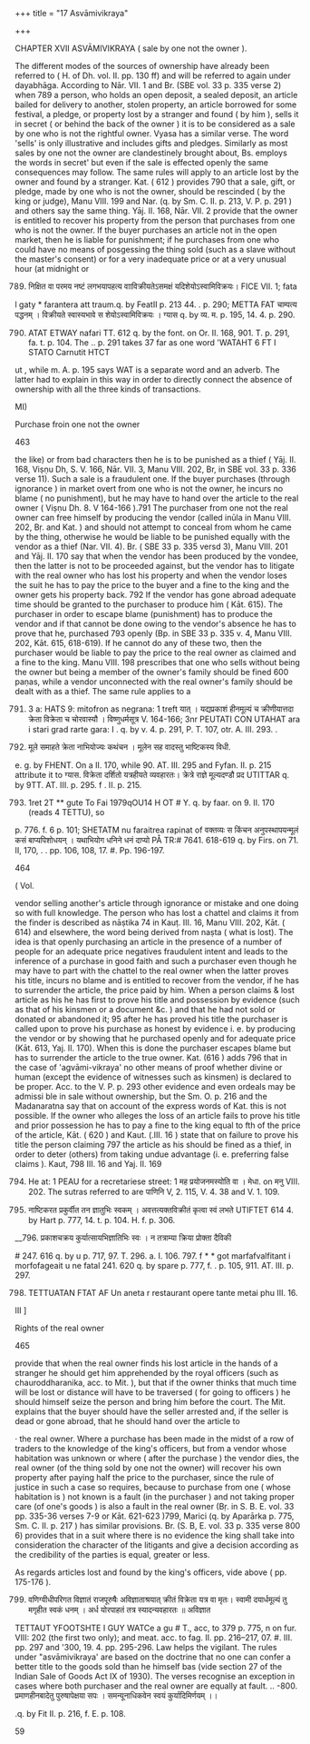 +++
title = "17 Asvāmivikraya"

+++

CHAPTER XVII ASVĀMIVIKRAYA ( sale by one not the owner ). 

The different modes of the sources of ownership have already been referred to ( H. of Dh. vol. II. pp. 130 ff) and will be referred to again under dayabhāga. According to Nār. VII. 1 and Br. (SBE vol. 33 p. 335 verse 2) when 789 a person, who holds an open deposit, a sealed deposit, an article bailed for delivery to another, stolen property, an article borrowed for some festival, a pledge, or property lost by a stranger and found ( by him ), sells it in secret ( or behind the back of the owner ) it is to be considered as a sale by one who is not the rightful owner. Vyasa has a similar verse. The word 'sells' is only illustrative and includes gifts and pledges. Similarly as most sales by one not the owner are clandestinely brought about, Bs. employs the words in secret' but even if the sale is effected openly the same consequences may follow. The same rules will apply to an article lost by the owner and found by a stranger. Kat. ( 612 ) provides 790 that a sale, gift, or pledge, made by one who is not the owner, should be rescinded ( by the king or judge), Manu VIII. 199 and Nar. (q. by Sm. C. II. p. 213, V. P. p. 291 ) and others say the same thing. Yāj. II. 168, Nār. VII. 2 provide that the owner is entitled to recover his property from the person that purchases from one who is not the owner. If the buyer purchases an article not in the open market, then he is liable for punishment; if he purchases from one who could have no means of posgessing the thing sold (such as a slave without the master's consent) or for a very inadequate price or at a very unusual hour (at midnight or 

789. निक्षित वा परमय नष्टं लगभयापहत्य वााविक्रीयतेऽसमक्षं यदिशेयोऽस्वामिविक्रयः। FICE VII. 1; fata 

l gaty * farantera att traum.q. by FeatII p. 213 44. . p. 290; METTA FAT चाम्पत्य पद्धनम् । विक्रीयते स्वास्यभावे स शेयोऽस्वामिविक्रयः । ग्यास q. by व्य. म. p. 195, 14. 4. p. 290. 

790. ATAT ETWAY nafari TT. 612 q. by the font. on Or. II. 168, 901. T. p. 291, fa. t. p. 104. The .. p. 291 takes 37 far as one word 'WATAHT 6 FT I STATO Carnutit HTCT 

ut , while m. A. p. 195 says WAT is a separate word and an adverb. The latter had to explain in this way in order to directly connect the absence of ownership with all the three kinds of transactions. 

MI) 

Purchase froin one not the owner 

463 

the like) or from bad characters then he is to be punished as a thief ( Yāj. II. 168, Viṣṇu Dh, S. V. 166, Nār. VII. 3, Manu VIII. 202, Br, in SBE vol. 33 p. 336 verse 11). Such a sale is a fraudulent one. If the buyer purchases (through ignorance ) in market overt from one who is not the owner, he incurs no blame ( no punishment), but he may have to hand over the article to the real owner ( Viṣṇu Dh. 8. V 164-166 ).791 The purchaser from one not the real owner can free himself by producing the vendor (called inūla in Manu VIII. 202, Bṛ. and Kat. ) and should not attempt to conceal from whom he came by the thing, otherwise he would be liable to be punished equally with the vendor as a thief (Nar. VII. 4). Br. ( SBE 33 p. 335 versd 3), Manu VIII. 201 and Yāj. II. 170 say that when the vendor has been produced by the vondee, then the latter is not to be proceeded against, but the vendor has to litigate with the real owner who has lost his property and when the vendor loses the suit he has to pay the price to the buyer and a fine to the king and the owner gets his property back. 792 If the vendor has gone abroad adequate time should be granted to the purchaser to produce him ( Kāt. 615). The purchaser in order to escape blame (punishment) has to produce the vendor and if that cannot be done owing to the vendor's absence he has to prove that he, purchased 793 openly (Bp. in SBE 33 p. 335 v. 4, Manu VIII. 202, Kāt. 615, 618-619). If he cannot do any of these two, then the purchaser would be liable to pay the price to the real owner as claimed and a fine to the king. Manu VIII. 198 prescribes that one who sells without being the owner but being a member of the owner's family should be fined 600 paṇas, while a vendor unconnected with the real owner's family should be dealt with as a thief. The same rule applies to a 

791. 3 a: HATS 9: mitofron as negrana: 1 treft यात् । यद्यप्रकाशं हीनमूल्यं च क्रीणीयात्तदा क्रेता विक्रेता च चोरवास्यौ । विष्णुधर्मसूत्र V. 164-166; 3nr PEUTATI CON UTAHAT ara i stari grad rarte gara: I . q. by v. 4. p. 291, P. T. 107, otr. A. III. 293. . 

792. मूले समाहते क्रेता नाभियोज्यः कथंचन । मूलेन सह वादस्तु भाष्टिकस्य विधी. 

e. g. by FHENT. On a II. 170, while 90. AT. III. 295 and Fyfan. II. p. 215 attribute it to ग्यास. विक्रेता दर्शितो यत्रहीयते व्यवहारतः। क्रेत्रे राज्ञे मूल्यदण्डौ प्रद UTITTAR q. by 9TT. AT. III. p. 295. f . II. p. 215. 

793. 1ret 2T ** gute To Fai 1979qOU14 H OT \# Y. q. by faar. on 9. II. 170 (reads 4 TETTU), so 

p. 776. f. 6 p. 101; SHETATM nu faraitrea rapinat of वक्तव्यः स किंचन अनुपस्थापयन्मूलं कसं बाप्यपिशोधयन् । यथाभियोग धनिने धनं दाप्यो PÅ TR:\# 7641. 618-619 q. by Firs. on 71. II, 170, . . pp. 106, 108, 17. \#. Pp. 196-197. 

464 



( Vol. 

vendor selling another's article through ignorance or mistake and one doing so with full knowledge. The person who has lost a chattel and claims it from the finder is described as nāṣtika 74 in Kauṭ. III. 16, Manu VIII. 202, Kāt. ( 614) and elsewhere, the word being derived from naṣta ( what is lost). The idea is that openly purchasing an article in the presence of a number of people for an adequate price negatives fraudulent intent and leads to the inference of a purchase in good faith and such a purchaser even though he may have to part with the chattel to the real owner when the latter proves his title, incurs no blame and is entitled to recover from the vendor, if he has to surrender the article, the price paid by him. When a person claims & lost article as his he has first to prove his title and possession by evidence (such as that of his kinsmen or a document &c. ) and that he had not sold or donated or abandoned it; 95 after he has proved his title the purchaser is called upon to prove his purchase as honest by evidence i. e. by producing the vendor or by showing that he purchased openly and for adequate price (Kāt. 613, Yaj. II. 170). When this is done the purchaser escapes blame but has to surrender the article to the true owner. Kat. (616 ) adds 796 that in the case of 'agvāmi-vikraya' no other means of proof whether divine or human (except the evidence of witnesses such as kinsmen) is declared to be proper. Acc. to the V. P. p. 293 other evidence and even ordeals may be admissi ble in sale without ownership, but the Sm. O. p. 216 and the Madanaratna say that on account of the express words of Kat. this is not possible. If the owner who alleges the loss of an article fails to prove his title and prior possession he has to pay a fine to the king equal to fth of the price of the article, Kāt. ( 620 ) and Kaut. (.III. 16 ) state that on failure to prove his title the person claiming 797 the article as his should be fined as a thief, in order to deter (others) from taking undue advantage (i. e. preferring false claims ). Kaut, 798 III. 16 and Yaj. II. 169 

794. He at: 1 PEAU for a recretariese street: 1 मह प्रयोजनमस्योति वा । मेधा. on मनु VIII. 202. The sutras referred to are पाणिनि V, 2. 115, V. 4. 38 and V. 1. 109. 

795. नाष्टिकरत प्रकुर्वीत तन ज्ञातुभिः स्वकम् । अवत्तत्यक्तविक्रीतं कृत्वा स्वं लभते UTIFTET 614 4. by Hart p. 777, 14. t. p. 104. H. f. p. 306. 

__796. प्रकाशचक्रय कुर्यात्सायभिज्ञातिभिः स्वः । न तत्राम्या क्रिया प्रोक्ता दैविकी 

\# 247. 616 q. by u p. 717, 97. T. 296. a. I. 106. 797. f * * got marfafvalfitant i morfofageait u ne fatal 241. 620 q. by spare p. 777, f. . p. 105, 911. AT. III. p. 297. 

798. TETTUATAN FTAT AF Un aneta r restaurant opere tante metai phu III. 16. 

III ] 

Rights of the real owner 

465 

provide that when the real owner finds his lost article in the hands of a stranger he should get him apprehended by the royal officers (such as chauroddharanika, acc. to Mit. ), but that if the owner thinks that much time will be lost or distance will have to be traversed ( for going to officers ) he should himself seize the person and bring him before the court. The Mit. explains that the buyer should have the seller arrested and, if the seller is dead or gone abroad, that he should hand over the article to 

· the real owner. Where a purchase has been made in the midst of a row of traders to the knowledge of the king's officers, but from a vendor whose habitation was unknown or where ( after the purchase ) the vendor dies, the real owner (of the thing sold by one not the owner) will recover his own property after paying half the price to the purchaser, since the rule of justice in such a case so requires, because to purchase from one ( whose habitation is ) not known is a fault (in the purchaser ) and not taking proper care (of one's goods ) is also a fault in the real owner (Bṛ. in S. B. E. vol. 33 pp. 335-36 verses 7-9 or Kāt. 621-623 )799, Marici (q. by Aparārka p. 775, Sm. C. II. p. 217 ) has similar provisions. Br. (S. B, E. vol. 33 p. 335 verse 800 6) provides that in a suit where there is no evidence the king shall take into consideration the character of the litigants and give a decision according as the credibility of the parties is equal, greater or less. 

As regards articles lost and found by the king's officers, vide above ( pp. 175-176 ). 

799. वणिग्वीधीपरिगत विज्ञातं राजपूरुषैः अविज्ञाताश्रयात् क्रीतं विक्रेता यत्र वा मृतः। स्वामी दयार्धमूल्यं तु मगृहीत स्वकं धनम् । अर्ध योरपाहतं तत्र स्यादन्यवहारतः ॥ अविज्ञात 

TETTAUT YFOOTSHTE I GUY WATCe a gu \# T., acc, to 379 p. 775, n on fur. VIII: 202 (the first two only); and meat. acc. to fag. II. pp. 216–217, 07. \#. III. pp. 297 and '300, 19. 4. pp. 295-296. Law helps the vigilant. The rules under "asvāmivikraya' are based on the doctrine that no one can confer a better title to the goods sold than he himself bas (vide section 27 of the Indian Sale of Goods Act IX of 1930). The verses recognise an exception in cases where both purchaser and the real owner are equally at fault. .. -800. प्रमाणहीनबादेतु पुरुषापेक्षया सपः । समन्यूनाधिकवेन स्वयं कुर्यादिमिर्णयम् ।। 

.q. by Fit II. p. 216, f. E. p. 108. 

59 
